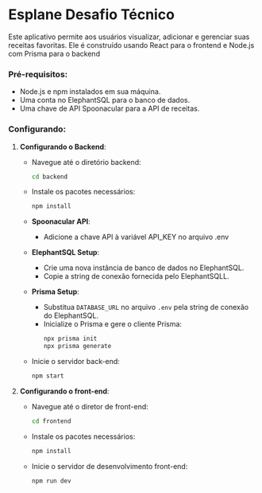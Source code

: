 ﻿# Esplane Desafio Técnico

Este aplicativo permite aos usuários visualizar, adicionar e gerenciar suas receitas favoritas. Ele é construído usando React para o frontend e Node.js com Prisma para o backend


### Pré-requisitos:

- Node.js e npm instalados em sua máquina.
- Uma conta no ElephantSQL para o banco de dados.
- Uma chave de API Spoonacular para a API de receitas.

### Configurando:

1. **Configurando o Backend**:

   - Navegue até o diretório backend:
     ```bash
     cd backend
     ```

   - Instale os pacotes necessários:
     ```bash
     npm install
     ```

   - **Spoonacular API**:
     - Adicione a chave API à variável API_KEY no arquivo .env   

   - **ElephantSQL Setup**:
     - Crie uma nova instância de banco de dados no ElephantSQL.
     - Copie a string de conexão fornecida pelo ElephantSQLL.

   - **Prisma Setup**:
     - Substitua `DATABASE_URL` no arquivo `.env` pela string de conexão do ElephantSQL.
     - Inicialize o Prisma e gere o cliente Prisma:
       ```bash
       npx prisma init
       npx prisma generate
       ```

   - Inicie o servidor back-end:
     ```bash
     npm start
     ```

2. **Configurando o front-end**:

   - Navegue até o diretor de front-end:
     ```bash
     cd frontend
     ```

   - Instale os pacotes necessários:
     ```bash
     npm install
     ```

   - Inicie o servidor de desenvolvimento front-end:
     ```bash
     npm run dev
     ```
